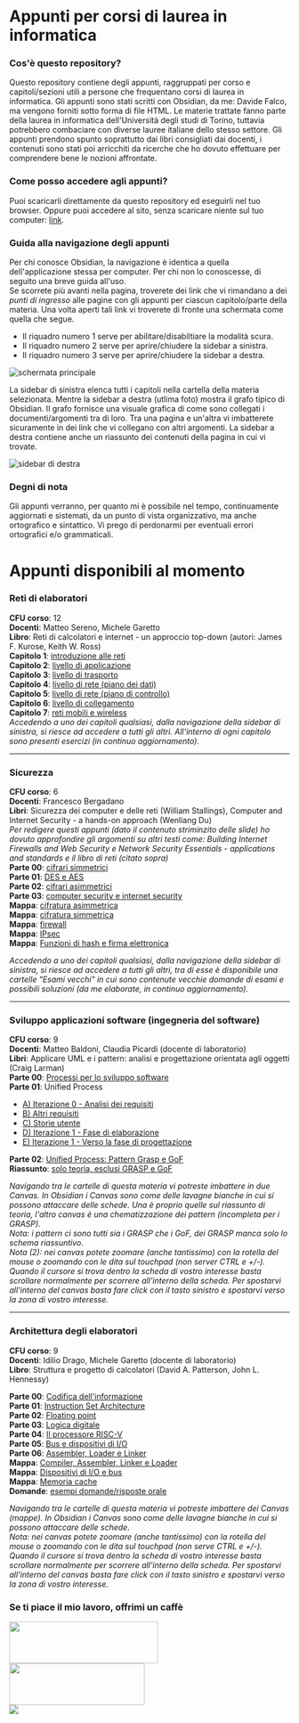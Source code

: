 # Appunti per corsi di laurea in informatica

### Cos'è questo repository?
Questo repository contiene degli appunti, raggruppati per corso e capitoli/sezioni utili a persone che frequentano corsi di laurea in informatica. Gli appunti sono stati scritti con Obsidian, da me: Davide Falco, ma vengono forniti sotto forma di file HTML.
Le materie trattate fanno parte della laurea in informatica dell'Università degli studi di Torino, tuttavia potrebbero combaciare con diverse lauree italiane dello stesso settore. Gli appunti prendono spunto soprattutto dai libri consigliati dai docenti, i contenuti sono stati poi arricchiti da ricerche che ho dovuto effettuare per comprendere bene le nozioni affrontate.
### Come posso accedere agli appunti?
Puoi scaricarli direttamente da questo repository ed eseguirli nel tuo browser.
Oppure puoi accedere al sito, senza scaricare niente sul tuo computer: [link](https://davidefalco.github.io/appunti-informatica/).
### Guida alla navigazione degli appunti
Per chi conosce Obsidian, la navigazione è identica a quella dell'applicazione stessa per computer.
Per chi non lo conoscesse, di seguito una breve guida all'uso. <br>
Se scorrete più avanti nella pagina, troverete dei link che vi rimandano a dei _punti di ingresso_ alle pagine con gli appunti per ciascun capitolo/parte della materia.
Una volta aperti tali link vi troverete di fronte una schermata come quella che segue. <br>

- Il riquadro numero 1 serve per abilitare/disabiltiare la modalità scura.
- Il riquadro numero 2 serve per aprire/chiudere la sidebar a sinistra.
- Il riquadro numero 3 serve per aprire/chiudere la sidebar a destra.

![schermata principale](./images/tut_1.png)

La sidebar di sinistra elenca tutti i capitoli nella cartella della materia selezionata. 
Mentre la sidebar a destra (utlima foto) mostra il grafo tipico di Obsidian. 
Il grafo fornisce una visuale grafica di come sono collegati i documenti/argomenti tra di loro.
Tra una pagina e un'altra vi imbatterete sicuramente in dei link che vi collegano con altri argomenti.
La sidebar a destra contiene anche un riassunto dei contenuti della pagina in cui vi trovate.

![sidebar di destra](./images/tut_2.png)

### Degni di nota
Gli appunti verranno, per quanto mi è possibile nel tempo, continuamente aggiornati e sistemati, da un punto di vista organizzativo, ma anche ortografico e sintattico. Vi prego di perdonarmi per eventuali errori ortografici e/o grammaticali.
# Appunti disponibili al momento</h1>
### Reti di elaboratori
**CFU corso**: 12<br>
**Docenti**: Matteo Sereno, Michele Garetto<br>
**Libro**: Reti di calcolatori e internet - un approccio top-down (autori: James F. Kurose, Keith W. Ross)<br>
**Capitolo 1**: [introduzione alle reti](https://davidefalco.github.io/appunti-informatica/reti-di-elaboratori/capitolo-1-introduzione-alle-reti/introduzione-alle-reti-start-point.html)<br>
**Capitolo 2**: [livello di applicazione](https://davidefalco.github.io/appunti-informatica/reti-di-elaboratori/capitolo-2-livello-di-applicazione/architetture-delle-applicazioni-di-rete-start-point.html)<br>
**Capitolo 3**: [livello di trasporto](https://davidefalco.github.io/appunti-informatica/reti-di-elaboratori/capitolo-3-livello-di-trasporto/livello-di-trasporto-start-point.html)<br>
**Capitolo 4**: [livello di rete (piano dei dati)](https://davidefalco.github.io/appunti-informatica/reti-di-elaboratori/capitolo-4-livello-di-rete-(piano-dei-dati)/livello-di-rete-start-point.html)<br>
**Capitolo 5**: [livello di rete (piano di controllo)](https://davidefalco.github.io/appunti-informatica/reti-di-elaboratori/capitolo-5-livello-di-rete-(piano-di-controllo)/introduzione-start-point.html)<br>
**Capitolo 6**: [livello di collegamento](https://davidefalco.github.io/appunti-informatica/reti-di-elaboratori/capitolo-6-livello-di-collegamento/obiettivi-di-questo-capitolo-start-point.html)<br>
**Capitolo 7**: [reti mobili e wireless](https://davidefalco.github.io/appunti-informatica/reti-di-elaboratori/capitolo-7-reti-mobili-e-wireless/introduzione-start-point.html) <br>
_Accedendo a uno dei capitoli qualsiasi, dalla navigazione della sidebar di sinistra, si riesce ad accedere a tutti gli altri. All'interno di ogni capitolo sono presenti esercizi (in continuo aggiornamento)._

<hr>

### Sicurezza
**CFU corso**: 6<br>
**Docenti**: Francesco Bergadano<br>
**Libri**: Sicurezza dei computer e delle reti (William Stallings), Computer and Internet Security - a hands-on approach (Wenliang Du)<br>
_Per redigere questi appunti (dato il contenuto striminzito delle slide) ho dovuto approfondire gli argomenti su altri testi come: Building Internet Firewalls and Web Security e Network Security Essentials - applications and standards e il libro di reti (citato sopra)_ <br>
**Parte 00**: [cifrari simmetrici](https://davidefalco.github.io/appunti-informatica/sicurezza/00-cifrari-simmetrici/cifrario-start-point.html)<br>
**Parte 01**: [DES e AES](https://davidefalco.github.io/appunti-informatica/sicurezza/01-des-e-aes/cifrari-a-flusso-e-cifrari-a-blocchi-start-point.html)<br>
**Parte 02**: [cifrari asimmetrici](https://davidefalco.github.io/appunti-informatica/sicurezza/02-cifrari-asimmetrici/introduzione-start-point.html)<br>
**Parte 03**: [computer security e internet security](https://davidefalco.github.io/appunti-informatica/sicurezza/03-network-security-e-software-security/sicurezza-delle-reti-e-dei-software-start-point.html)<br>
**Mappa**: [cifratura asimmetrica](https://davidefalco.github.io/appunti-informatica/sicurezza/mappa-cifratura-asimmetrica.html)<br>
**Mappa**: [cifratura simmetrica](https://davidefalco.github.io/appunti-informatica/sicurezza/mappa-cifratura-simmetrica.html)<br>
**Mappa**: [firewall](https://davidefalco.github.io/appunti-informatica/sicurezza/mappa-firewall.html)<br>
**Mappa**: [IPsec](https://davidefalco.github.io/appunti-informatica/sicurezza/mappa-ipsec.html)<br>
**Mappa**: [Funzioni di hash e firma elettronica](https://davidefalco.github.io/appunti-informatica/sicurezza/mappa-funzioni-di-hash-e-firma-elettronica.html)<br>

_Accedendo a uno dei capitoli qualsiasi, dalla navigazione della sidebar di sinistra, si riesce ad accedere a tutti gli altri, tra di esse è disponibile una cartelle "Esami vecchi" in cui sono contenute vecchie domande di esami e possibili soluzioni (da me elaborate, in continuo aggiornamento)._

<hr>

### Sviluppo applicazioni software (ingegneria del software)
**CFU corso**: 9<br>
**Docenti**: Matteo Baldoni, Claudia Picardi (docente di laboratorio)<br>
**Libri**: Applicare UML e i pattern: analisi e progettazione orientata agli oggetti (Craig Larman)<br>
**Parte 00**: [Processi per lo sviluppo software](https://davidefalco.github.io/appunti-informatica/sviluppo-applicazioni-software/00-processi-per-lo-sviluppo-software/processo-software-start-point.html)<br>
**Parte 01**: Unified Process<br>
- [A) Iterazione 0 - Analisi dei requisiti](https://davidefalco.github.io/appunti-informatica/sviluppo-applicazioni-software/01-unified-process/a-iterazione-0-analisi-dei-requisiti/unified-process-(up)-start-point.html)
- [B) Altri requisiti](https://davidefalco.github.io/appunti-informatica/sviluppo-applicazioni-software/01-unified-process/b-altri-requisiti/altri-requisti-start-point.html)
- [C) Storie utente](https://davidefalco.github.io/appunti-informatica/sviluppo-applicazioni-software/01-unified-process/c-storie-utente/introduzione-start-point.html)
- [D) Iterazione 1 - Fase di elaborazione](https://davidefalco.github.io/appunti-informatica/sviluppo-applicazioni-software/01-unified-process/d-iterazione-1/requisiti-per-l'iterazione-1-start-point.html)
- [E) Iterazione 1 - Verso la fase di progettazione](https://davidefalco.github.io/appunti-informatica/sviluppo-applicazioni-software/01-unified-process/e-iterazione-1-verso-la-progettazione/architettura-logica-e-gli-strati-start-point.html)

**Parte 02**: [Unified Process: Pattern Grasp e GoF](https://davidefalco.github.io/appunti-informatica/sviluppo-applicazioni-software/02-pattern-grasp-e-gof/introduzione-start-point.html)<br>
**Riassunto**: [solo teoria, esclusi GRASP e GoF](https://davidefalco.github.io/appunti-informatica/sviluppo-applicazioni-software/da-sapere-per-esame.html) <br>

_Navigando tra le cartelle di questa materia vi potreste imbattere in due Canvas. In Obsidian i Canvas sono come delle lavagne bianche in cui si possono attaccare delle schede. Una è proprio quelle sul riassunto di teoria, l'altro canvas è una chematizzazione dei pattern (incompleta per i GRASP). <br>Nota: i pattern ci sono tutti sia i GRASP che i GoF, dei GRASP manca solo lo schema riassuntivo. <br>Nota (2): nei canvas potete zoomare (anche tantissimo) con la rotella del mouse o zoomando con le dita sul touchpad (non server CTRL e +/-). Quando il cursore si trova dentro la scheda di vostro interesse basta scrollare normalmente per scorrere all'interno della scheda. Per spostarvi all'interno del canvas basta fare click con il tasto sinistro e spostarvi verso la zona di vostro interesse._

<hr>

### Architettura degli elaboratori
**CFU corso**: 9 <br>
**Docenti**: Idilio Drago, Michele Garetto (docente di laboratorio) <br>
**Libro**: Struttura e progetto di calcolatori (David A. Patterson, John L. Hennessy)</p>
**Parte 00**: [Codifica dell'informazione](https://davidefalco.github.io/appunti-informatica/architettura-degli-elaboratori/00-codifica-dell'informazione/numeri-binari/codifica-dell'informazione-(start-point).html)<br>
**Parte 01**: [Instruction Set Architecture](https://davidefalco.github.io/appunti-informatica/architettura-degli-elaboratori/01-isa-risc-v/prestazioni-di-un-calcolatore-(start-point).html) <br>
**Parte 02**: [Floating point](https://davidefalco.github.io/appunti-informatica/architettura-degli-elaboratori/02-floating-point/introduzione-(start-point).html) <br>
**Parte 03**: [Logica digitale](https://davidefalco.github.io/appunti-informatica/architettura-degli-elaboratori/03-logica-digitale/livello-della-logica-digitale-(start-point).html) <br>
**Parte 04**: [Il processore RISC-V](https://davidefalco.github.io/appunti-informatica/architettura-degli-elaboratori/04-processore-risc-v/struttura-processore-risc-v-(start-point).html)<br>
**Parte 05**: [Bus e dispositivi di I/O](https://davidefalco.github.io/appunti-informatica/architettura-degli-elaboratori/05-bus-e-input-output/bus-(start-point).html)<br>
**Parte 06**: [Assembler, Loader e Linker](https://davidefalco.github.io/appunti-informatica/architettura-degli-elaboratori/06-assembler,-loader-e-linker/assemblatore,-loader-e-dynamic-linker.html)<br>
**Mappa**: [Compiler, Assembler, Linker e Loader](https://davidefalco.github.io/appunti-informatica/architettura-degli-elaboratori/mappa-concettuale-compiler-assembler-linker-loader.html)<br>
**Mappa**: [Dispositivi di I/O e bus](https://davidefalco.github.io/appunti-informatica/architettura-degli-elaboratori/mappa-dispositivi-di-input-output-e-bus.html)<br>
**Mappa**: [Memoria cache](https://davidefalco.github.io/appunti-informatica/architettura-degli-elaboratori/mappa-memoria-cache.html)<br>
**Domande**: [esempi domande/risposte orale](https://davidefalco.github.io/appunti-informatica/architettura-degli-elaboratori/risposte-esempi-di-domande-per-esame-orale.html)<br>

_Navigando tra le cartelle di questa materia vi potreste imbattere dei Canvas (mappe). In Obsidian i Canvas sono come delle lavagne bianche in cui si possono attaccare delle schede. <br>Nota: nei canvas potete zoomare (anche tantissimo) con la rotella del mouse o zoomando con le dita sul touchpad (non serve CTRL e +/-). Quando il cursore si trova dentro la scheda di vostro interesse basta scrollare normalmente per scorrere all'interno della scheda. Per spostarvi all'interno del canvas basta fare click con il tasto sinistro e spostarvi verso la zona di vostro interesse._

### Se ti piace il mio lavoro, offrimi un caffè
<a href="https://www.buymeacoffee.com/hawk033"><img src="/images/bmc-button.png" height=75 width=267></a><br>
<a href="https://www.paypal.com/donate/?hosted_button_id=Q9JYH7ECEK8FJ"><img src="images/pp.png" height=75 width=243,41></a><br>
<img src="https://davidefalco.github.io/appunti-informatica/images/satispay.png"/>

